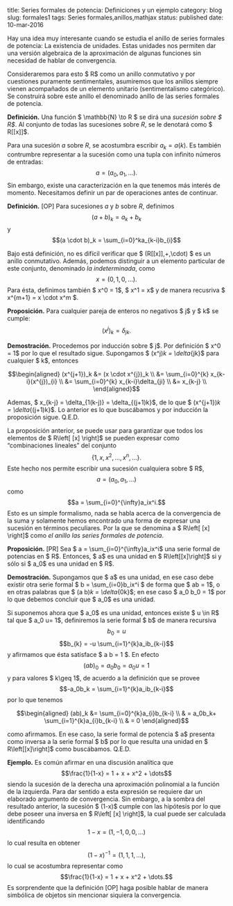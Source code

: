 title: Series formales de potencia: Definiciones y un ejemplo 
category: blog
slug: formales1
tags: Series formales,anillos,mathjax
status: published
date: 10-mar-2016

Hay una idea muy interesante cuando se estudia el anillo de series
formales de potencia: La existencia de unidades. Estas unidades nos
permiten dar una versión algebraica de la aproximación de algunas
funciones sin necesidad de hablar de convergencia.

Consideraremos para esto $ R$ como un anillo conmutativo y por
cuestiones puramente sentimentales, asumiremos que los anillos siempre
vienen acompañados de un elemento unitario (sentimentalismo categórico).
Se construirá sobre este anillo el denominado anillo de las series
formales de potencia.

**Definición.** Una función $ \mathbb{N} \to R $ se dirá una *sucesión
sobre $ R$*. Al conjunto de todas las sucesiones sobre $R$, se le
denotará como $ R[[x]]$.

Para una sucesión $a$ sobre $R$, se acostumbra escribir $a_k = a(k)$. Es
también contrumbre representar a la sucesión como una tupla con infinito
números de entradas: $$a = (a_0,a_1, \dots ).$$ Sin embargo, existe una
caracterización en la que tenemos más interés de momento. Necesitamos
definir un par de operaciones antes de continuar.

**Definición.** [OP] Para sucesiones $a$ y $b$ sobre $R$, definimos
$$(a + b)_k = a_k + b_k$$ y $$(a \cdot b)_k = \sum_{i=0}^ka_{k-i}b_{i}$$

Bajo está definición, no es difícil verificar que $ (R[[x]],+,\cdot) $
es un anillo conmutativo. Además, podemos distinguir a un elemento
particular de este conjunto, denominado *la indeterminada*, como
$$x = (0,1,0,\ldots).$$ Para ésta, definimos también $ x^0 = 1$,
$ x^1 = x$ y de manera recusriva $ x^{m+1} = x \cdot x^m $.

**Proposición.** Para cualquier pareja de enteros no negativos $ j$ y
$ k$ se cumple: $$(x^j)_k = \delta_{jk}.$$

**Demostración.** Procedemos por inducción sobre $ j$. Por definición
$ x^0 = 1$ por lo que el resultado sigue. Supongamos
$ (x^j)_k = \delta_{jk}$ para cualquier $ k$, entonces

$$\begin{aligned}
    (x^{j+1})_k &= (x \cdot x^{j})_k \\
    &= \sum_{i=0}^{k} x_{k-i}(x^{j})_{i} \\
    &= \sum_{i=0}^{k} x_{k-i}\delta_{ji} \\
    &= x_{k-j} \\
  \end{aligned}$$

Ademas, $ x_{k-j} = \delta_{1(k-j)} = \delta_{(j+1)k}$, de lo que
$ (x^{j+1})_k = \delta_{(j+1)k}$. Lo anterior es lo que buscábamos y por
inducción la proposición sigue. Q.E.D.

La proposición anterior, se puede usar para garantizar que todos los
elementos de $ R\left[ [x] \right]$ se pueden expresar como
“combinaciones lineales” del conjunto $$\{1,x,x^2,\dots,x^n,\dots\}.$$
Este hecho nos permite escribir una sucesión cualquiera sobre $ R$,
$$a = (a_0, a_1, \ldots)$$ como $$a = \sum_{i=0}^{\infty}a_ix^i.$$ Esto
es un simple formalismo, nada se habla acerca de la convergencia de la
suma y solamente hemos encontrado una forma de expresar una sucesión en
términos peculiares. Por la que se denomina a $ R\left[ [x] \right]$
como *el anillo las series formales de potencia*.

**Proposición.** [PR] Sea $ a = \sum_{i=0}^{\infty}a_ix^i$ una serie
formal de potencias en $ R$. Entonces, $ a$ es una unidad en
$ R\left[[x]\right]$ si y sólo si $ a_0$ es una unidad en $ R$.

**Demostración.** Supongamos que $ a$ es una unidad, en ese caso debe
existir otra serie formal $ b = \sum_{i=0}b_ix^i $ de forma que
$ ab = 1$, o en otras palabras que $ (a b)_k = \delta_{0k}$; en ese caso
$ a_0 b_0 = 1$ por lo que debemos concluir que $ a_0$ es una unidad.

Si suponemos ahora que $ a_0$ es una unidad, entonces existe $ u \in R$
tal que $ a_0 u= 1$, definiremos la serie formal $ b$ de manera
recursiva $$b_0 = u$$ $$b_{k} = -u \sum_{i=1}^{k}a_ib_{k-i}$$ y
afirmamos que ésta satisface $ a b = 1 $. En efecto
$$(ab)_0 = a_0b_0 = a_0u = 1$$ y para valores $ k\geq 1$, de acuerdo a
la definición que se provee $$-a_0b_k = \sum_{i=1}^{k}a_ib_{k-i}$$ por
lo que tenemos

$$\begin{aligned}
    (ab)_k &= \sum_{i=0}^{k}a_{i}b_{k-i} \\
        & = a_0b_k+ \sum_{i=1}^{k}a_{i}b_{k-i} \\
    & = 0
  \end{aligned}$$

como afirmamos. En ese caso, la serie formal de potencia $ a$ presenta
como inversa a la serie formal $ b$ por lo que resulta una unidad en
$ R\left[[x]\right]$ como buscábamos. Q.E.D.

**Ejemplo.** Es común afirmar en una discusión analítica que
$$\frac{1}{1-x} = 1 + x + x^2 + \dots$$ siendo la sucesión de la derecha
una aproximación polinomial a la función de la izquierda. Para dar
sentido a esta expresión se requiere dar un elaborado argumento de
convergencia. Sin embargo, a la sombra del resultado anterior, la
sucesión $ (1-x)$ cumple con las hipótesis por lo que debe poseer una
inversa en $ R\left[ [x] \right]$, la cual puede ser calculada
identificando $$1 - x = (1,-1,0,0,\dots)$$ lo cual resulta en obtener
$$(1-x)^{-1} = (1, 1, 1, \dots),$$ lo cual se acostumbra representar
como $$\frac{1}{1-x} = 1 + x + x^2 + \dots.$$ Es sorprendente que la
definición [OP] haga posible hablar de manera simbólica de objetos sin
mencionar siquiera la convergencia.

